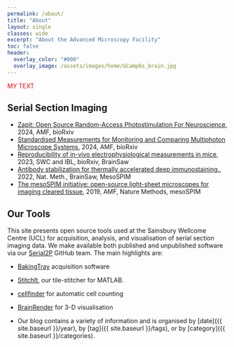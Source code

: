 ```yaml
---
permalink: /about/
title: "About"
layout: single
classes: wide
excerpt: "About the Advanced Microscopy Facility"
toc: false
header:
  overlay_color: "#000"
  overlay_image: /assets/images/home/GCamp6s_brain.jpg
---
```



<span style="color:red">MY TEXT</span>

## Serial Section Imaging
* [Zapit: Open Source Random-Access Photostimulation For Neuroscience](https://doi.org/10.1101/2024.02.12.579892), 2024, AMF, bioRxiv
* [Standardised Measurements for Monitoring and Comparing Multiphoton Microscope Systems](https://www.biorxiv.org/content/10.1101/2024.01.23.576417v1), 2024, AMF, bioRxiv
* [Reproducibility of in-vivo electrophysiological measurements in mice](https://www.biorxiv.org/content/10.1101/2022.05.09.491042v4.full), 2023, SWC and IBL, bioRxiv, BrainSaw
* [Antibody stabilization for thermally accelerated deep immunostaining.](https://www.nature.com/articles/s41592-022-01569-1), 2022, Nat. Meth., BrainSaw, MesoSPIM
* [The mesoSPIM initiative: open-source light-sheet microscopes for imaging cleared tissue](https://www.nature.com/articles/s41592-019-0554-0), 2019, AMF, Nature Methods, mesoSPIM

## Our Tools
This site presents open source tools used at the Sainsbury Wellcome Centre (UCL) for acquisition, analysis, and visualisation of serial section imaging data. 
We make available both published and unpublished software via our [Serial2P](https://github.com/orgs/SainsburyWellcomeCentre) GitHub team. The main highlights are:

* [BakingTray](https://bakingtray.mouse.vision/) acquisition software
* [StitchIt](https://github.com/SainsburyWellcomeCentre/StitchIt), our tile-stitcher for MATLAB.
* [cellfinder](https://github.com/SainsburyWellcomeCentre/cellfinder) for automatic cell counting
* [BrainRender](https://github.com/BrancoLab/BrainRender) for 3-D visualisation


* Our blog contains a variety of information and is organised by [date]({{ site.baseurl }}/year), by [tag]({{ site.baseurl }}/tags), or by [category]({{ site.baseurl }}/categories).
